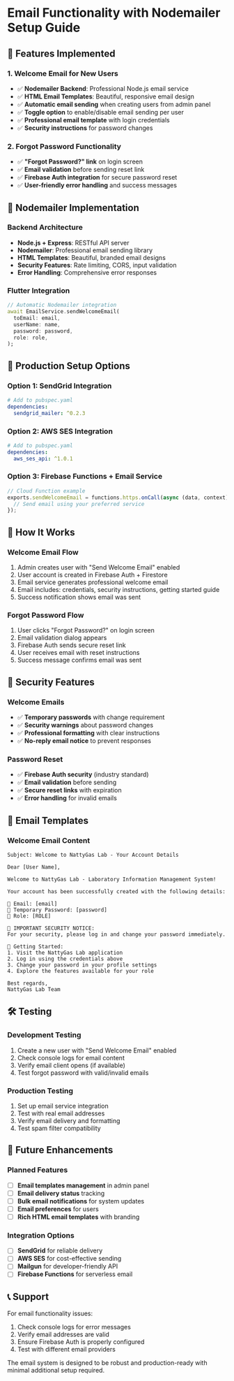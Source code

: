 # Email Functionality with Nodemailer Setup Guide

## 📧 Features Implemented

### 1. Welcome Email for New Users
- ✅ **Nodemailer Backend**: Professional Node.js email service
- ✅ **HTML Email Templates**: Beautiful, responsive email design
- ✅ **Automatic email sending** when creating users from admin panel
- ✅ **Toggle option** to enable/disable email sending per user
- ✅ **Professional email template** with login credentials
- ✅ **Security instructions** for password changes

### 2. Forgot Password Functionality
- ✅ **"Forgot Password?" link** on login screen
- ✅ **Email validation** before sending reset link
- ✅ **Firebase Auth integration** for secure password reset
- ✅ **User-friendly error handling** and success messages

## 🚀 Nodemailer Implementation

### Backend Architecture
- **Node.js + Express**: RESTful API server
- **Nodemailer**: Professional email sending library
- **HTML Templates**: Beautiful, branded email designs
- **Security Features**: Rate limiting, CORS, input validation
- **Error Handling**: Comprehensive error responses

### Flutter Integration
```dart
// Automatic Nodemailer integration
await EmailService.sendWelcomeEmail(
  toEmail: email,
  userName: name,
  password: password,
  role: role,
);
```

## 🚀 Production Setup Options

### Option 1: SendGrid Integration
```yaml
# Add to pubspec.yaml
dependencies:
  sendgrid_mailer: ^0.2.3
```

### Option 2: AWS SES Integration
```yaml
# Add to pubspec.yaml
dependencies:
  aws_ses_api: ^1.0.1
```

### Option 3: Firebase Functions + Email Service
```javascript
// Cloud Function example
exports.sendWelcomeEmail = functions.https.onCall(async (data, context) => {
  // Send email using your preferred service
});
```

## 📱 How It Works

### Welcome Email Flow
1. Admin creates user with "Send Welcome Email" enabled
2. User account is created in Firebase Auth + Firestore
3. Email service generates professional welcome email
4. Email includes: credentials, security instructions, getting started guide
5. Success notification shows email was sent

### Forgot Password Flow
1. User clicks "Forgot Password?" on login screen
2. Email validation dialog appears
3. Firebase Auth sends secure reset link
4. User receives email with reset instructions
5. Success message confirms email was sent

## 🔐 Security Features

### Welcome Emails
- ✅ **Temporary passwords** with change requirement
- ✅ **Security warnings** about password changes
- ✅ **Professional formatting** with clear instructions
- ✅ **No-reply email notice** to prevent responses

### Password Reset
- ✅ **Firebase Auth security** (industry standard)
- ✅ **Email validation** before sending
- ✅ **Secure reset links** with expiration
- ✅ **Error handling** for invalid emails

## 📧 Email Templates

### Welcome Email Content
```
Subject: Welcome to NattyGas Lab - Your Account Details

Dear [User Name],

Welcome to NattyGas Lab - Laboratory Information Management System!

Your account has been successfully created with the following details:

📧 Email: [email]
🔑 Temporary Password: [password]
👤 Role: [ROLE]

🔐 IMPORTANT SECURITY NOTICE:
For your security, please log in and change your password immediately.

🚀 Getting Started:
1. Visit the NattyGas Lab application
2. Log in using the credentials above
3. Change your password in your profile settings
4. Explore the features available for your role

Best regards,
NattyGas Lab Team
```

## 🛠️ Testing

### Development Testing
1. Create a new user with "Send Welcome Email" enabled
2. Check console logs for email content
3. Verify email client opens (if available)
4. Test forgot password with valid/invalid emails

### Production Testing
1. Set up email service integration
2. Test with real email addresses
3. Verify email delivery and formatting
4. Test spam filter compatibility

## 🔄 Future Enhancements

### Planned Features
- [ ] **Email templates management** in admin panel
- [ ] **Email delivery status** tracking
- [ ] **Bulk email notifications** for system updates
- [ ] **Email preferences** for users
- [ ] **Rich HTML email templates** with branding

### Integration Options
- [ ] **SendGrid** for reliable delivery
- [ ] **AWS SES** for cost-effective sending
- [ ] **Mailgun** for developer-friendly API
- [ ] **Firebase Functions** for serverless email

## 📞 Support

For email functionality issues:
1. Check console logs for error messages
2. Verify email addresses are valid
3. Ensure Firebase Auth is properly configured
4. Test with different email providers

The email system is designed to be robust and production-ready with minimal additional setup required.